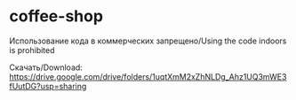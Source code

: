 # coffee-shop
Использование кода в коммерческих запрещено/Using the code indoors is prohibited

Скачать/Download:
https://drive.google.com/drive/folders/1uqtXmM2xZhNLDg_Ahz1UQ3mWE3fUutDG?usp=sharing

